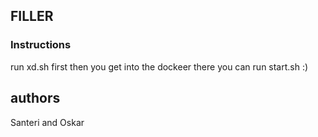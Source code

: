 ## FILLER

### Instructions

run xd.sh first then you get into the dockeer there you can run start.sh :)

## authors

Santeri and Oskar
